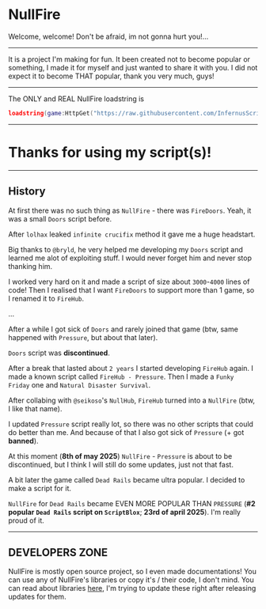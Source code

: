 # NullFire
Welcome, welcome! Don't be afraid, im not gonna hurt you!...

---

It is a project I'm making for fun.
It been created not to become popular or something, I made it for myself and just wanted to share it with you.
I did not expect it to become THAT popular, thank you very much, guys!

---

The ONLY and REAL NullFire loadstring is

```lua
loadstring(game:HttpGet("https://raw.githubusercontent.com/InfernusScripts/Null-Fire/main/Loader"))()

```

---

# Thanks for using my script(s)!

---
## History
At first there was no such thing as `NullFire` - there was `FireDoors`.
Yeah, it was a small `Doors` script before.

After `lolhax` leaked `infinite crucifix` method it gave me a huge headstart.

Big thanks to `@bryld`, he very helped me developing my `Doors` script and learned me alot of exploiting stuff.
I would never forget him and never stop thanking him.

I worked very hard on it and made a script of size about `3000`-`4000` lines of code!
Then I realised that I want `FireDoors` to support more than 1 game, so I renamed it to `FireHub`.


...


After a while I got sick of `Doors` and rarely joined that game (btw, same happened with `Pressure`, but about that later).

`Doors` script was __discontinued__.

After a break that lasted about `2 years` I started developing `FireHub` again.
I made a known script called `FireHub - Pressure`.
Then I made a `Funky Friday` one and `Natural Disaster Survival`.

After collabing with `@seikoso`'s `NullHub`, `FireHub` turned into a `NullFire` (btw, I like that name).

I updated `Pressure` script really lot, so there was no other scripts that could do better than me.
And because of that I also got sick of `Pressure` (+ got __banned__).

At this moment (__8th of may 2025__) `NullFire` - `Pressure` is about to be discontinued, but I think I will still do some updates, just not that fast.

A bit later the game called `Dead Rails` became ultra popular.
I decided to make a script for it.

`NullFire` for `Dead Rails` became EVEN MORE POPULAR THAN `PRESSURE` (__#2 popular `Dead Rails` script on `ScriptBlox`__; __23rd of april 2025__).
I'm really proud of it.

---
## DEVELOPERS ZONE

NullFire is mostly open source project, so I even made documentations!
You can use any of NullFire's libraries or copy it's / their code, I don't mind.
You can read about libraries [here](https://github.com/InfernusScripts/Null-Fire/blob/main/Documentations/README.md), I'm trying to update these right after releasing updates for them.
